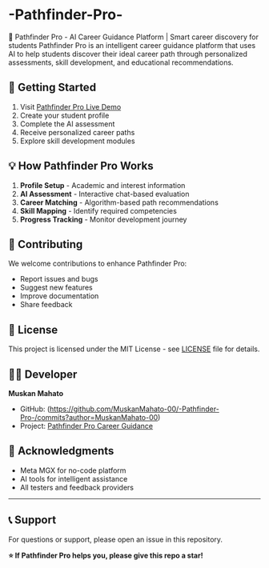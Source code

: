 # -Pathfinder-Pro-
🎯 Pathfinder Pro - AI Career Guidance Platform | Smart career discovery for students  Pathfinder Pro is an intelligent career guidance platform that uses AI to help students discover their ideal career path through personalized assessments, skill development, and educational recommendations.

## 🚀 Getting Started
1. Visit [Pathfinder Pro Live Demo](https://mgx-459pqk1t4xr.mgx.world/)
2. Create your student profile
3. Complete the AI assessment
4. Receive personalized career paths
5. Explore skill development modules

## 💡 How Pathfinder Pro Works
1. **Profile Setup** - Academic and interest information
2. **AI Assessment** - Interactive chat-based evaluation
3. **Career Matching** - Algorithm-based path recommendations
4. **Skill Mapping** - Identify required competencies
5. **Progress Tracking** - Monitor development journey

## 🤝 Contributing
We welcome contributions to enhance Pathfinder Pro:
- Report issues and bugs
- Suggest new features
- Improve documentation
- Share feedback

## 📄 License
This project is licensed under the MIT License - see [LICENSE](LICENSE) file for details.

## 👨‍💻 Developer
**Muskan Mahato**  
- GitHub: (https://github.com/MuskanMahato-00/-Pathfinder-Pro-/commits?author=MuskanMahato-00)
- Project: [Pathfinder Pro Career Guidance](https://github.com/punithhcreator/Pathfinder-Pro-AI-Career-Guidance)

## 🙏 Acknowledgments
- Meta MGX for no-code platform
- AI tools for intelligent assistance
- All testers and feedback providers

---

## 📞 Support
For questions or support, please open an issue in this repository.

**⭐ If Pathfinder Pro helps you, please give this repo a star!**
